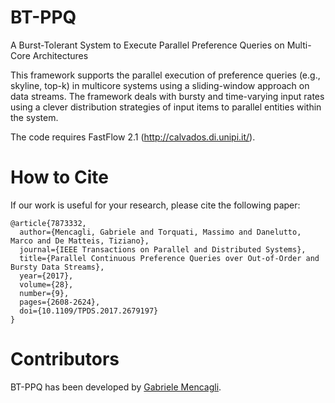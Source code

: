 # BT-PPQ
A Burst-Tolerant System to Execute Parallel Preference Queries on Multi-Core Architectures

This framework supports the parallel execution of preference queries (e.g., skyline, top-k) in multicore systems using a sliding-window approach on data streams. The framework deals with bursty and time-varying input rates using a clever distribution strategies of input items to parallel entities within the system.

The code requires FastFlow 2.1 (http://calvados.di.unipi.it/).

# How to Cite
If our work is useful for your research, please cite the following paper:
```
@article{7873332,
  author={Mencagli, Gabriele and Torquati, Massimo and Danelutto, Marco and De Matteis, Tiziano},
  journal={IEEE Transactions on Parallel and Distributed Systems},
  title={Parallel Continuous Preference Queries over Out-of-Order and Bursty Data Streams},
  year={2017},
  volume={28},
  number={9},
  pages={2608-2624},
  doi={10.1109/TPDS.2017.2679197}
}
```

# Contributors
BT-PPQ has been developed by [Gabriele Mencagli](mailto:gabriele.mencagli@unipi.it).

